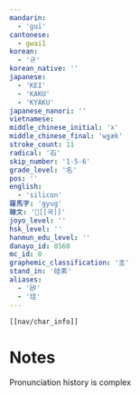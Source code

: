 ```yaml
---
mandarin:
  - 'guī'
cantonese:
  - gwai1
korean:
  - '규'
korean_native: ''
japanese:
  - 'KEI'
  - 'KAKU'
  - 'KYAKU'
japanese_nanori: ''
vietnamese:
middle_chinese_initial: 'x'
middle_chinese_final: 'wɣæk'
stroke_count: 11
radical: '石'
skip_number: '1-5-6'
grade_level: '名'
pos: ''
english:
  - 'silicon'
羅馬字: 'gyug'
韓文: '[[귝]]'
joyo_level: ''
hsk_level: ''
hanmun_edu_level: ''
danayo_id: 8560
mc_id: 0
graphemic_classification: '圭'
stand_in: '硅素'
aliases:
  - '矽'
  - '珪'
---
```

```meta-bind-embed
[[nav/char_info]]
```

# Notes
Pronunciation history is complex
